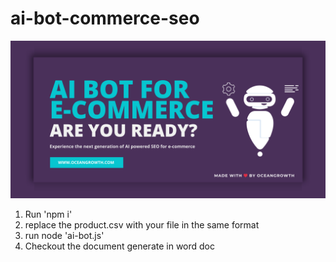 # ai-bot-commerce-seo
![Welcome to OceanGrowth](images/Oceangrowth.png)
1. Run 'npm i'
2. replace the product.csv with your file in the same format
3. run node 'ai-bot.js'
4. Checkout the document generate in word doc